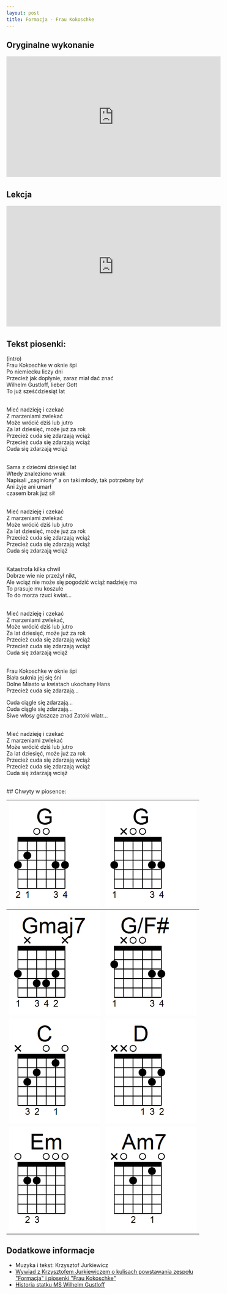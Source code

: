 ```yaml
---
layout: post
title: Formacja - Frau Kokoschke
---
```


## Oryginalne wykonanie

<iframe width="560" height="315" src="https://www.youtube.com/embed/N1vusIC4wVU" frameborder="0" allow="accelerometer; autoplay; encrypted-media; gyroscope; picture-in-picture" allowfullscreen></iframe>

## Lekcja

<iframe width="560" height="315" src="https://www.youtube.com/embed/1x-aKsD0DSI" frameborder="0" allow="accelerometer; autoplay; encrypted-media; gyroscope; picture-in-picture" allowfullscreen></iframe>

## Tekst piosenki:

<p class="show-chords">
<span data-chord="G">(intro)</span><br>
<span data-chord="Gmaj7">Frau Kokoschke w oknie </span><span data-chord="G">śpi</span><br>
<span data-chord="Gmaj7">Po niemiecku liczy </span><span data-chord="G">dni</span><br>
Przecież <span data-chord="C">jak dopłynie</span>, <span data-chord="D">zaraz miał dać </span><span data-chord="G">znać</span><span data-chord="G/F#"> </span><br>
Wilhelm <span data-chord="Em">Gustloff</span>, lieber <span data-chord="C">Gott</span><br>
To już <span data-chord="D">sześćdziesiąt </span><span data-chord="G">lat </span><span data-chord="G/F#"> </span><br><br>

<span data-chord="Em">Mieć </span><span data-chord="D">nadzieję i </span><span data-chord="C">czekać</span><br>
<span data-chord="Em">Z marze</span><span data-chord="D">niami </span><span data-chord="C">zwlekać</span><br>
<span data-chord="Am7">Może wrócić dziś lub jutro</span><br>
Za lat <span data-chord="D">dziesięć, może już za </span><span data-chord="G">rok</span><span data-chord="G/F#"> </span><br>
Przecież <span data-chord="C">cuda się </span><span data-chord="D">zdarzają</span><span data-chord="Em"> wciąż</span><br>
Przecież <span data-chord="C">cuda się </span><span data-chord="D">zdarzają</span><span data-chord="Em"> wciąż</span><br>
Cuda <span data-chord="C">się </span><span data-chord="D">zdarzają</span><span data-chord="G"> wciąż</span><br><br>

<span data-chord="Gmaj7">Sama z dziećmi dziesięć </span><span data-chord="G">lat</span><br>
<span data-chord="Gmaj7">Wtedy znaleziono </span><span data-chord="G">wrak</span><br>
Napi<span data-chord="C">sali</span> „zaginiony” a on <span data-chord="D">taki młody, tak potrzebny </span><span data-chord="G">był</span><span data-chord="G/F#"> </span><br>
Ani <span data-chord="Em">żyje ani</span> <span data-chord="C">umarł</span><br>
czasem <span data-chord="D">brak już </span><span data-chord="G">sił </span><span data-chord="G/F#"> </span><br><br>

<span data-chord="Em">Mieć </span><span data-chord="D">nadzieję i </span><span data-chord="C">czekać</span><br>
<span data-chord="Em">Z marze</span><span data-chord="D">niami </span><span data-chord="C">zwlekać</span><br>
<span data-chord="Am7">Może wrócić dziś lub jutro</span><br>
Za lat <span data-chord="D">dziesięć, może już za </span><span data-chord="G">rok</span><span data-chord="G/F#"> </span><br>
Przecież <span data-chord="C">cuda się </span><span data-chord="D">zdarzają</span><span data-chord="Em"> wciąż</span><br>
Przecież <span data-chord="C">cuda się </span><span data-chord="D">zdarzają</span><span data-chord="Em"> wciąż</span><br>
Cuda<span data-chord="C"> się </span><span data-chord="D">zdarzają</span><span data-chord="G"> wciąż</span><br><br>

<span data-chord="Gmaj7">Katastrofa kilka </span><span data-chord="G">chwil</span><br>
<span data-chord="Gmaj7">Dobrze wie nie przeżył </span><span data-chord="G">nikt,</span><br>
Ale <span data-chord="C">wciąż nie może się pogodzić </span><span data-chord="D">wciąż nadzieję </span><span data-chord="G">ma</span><span data-chord="G/F#"> </span><br>
To <span data-chord="Em">prasuje mu </span><span data-chord="C">koszule</span><br>
To do <span data-chord="D">morza rzuci </span><span data-chord="G">kwiat…</span><span data-chord="G/F#"> </span><br><br>

<span data-chord="Em">Mieć </span><span data-chord="D">nadzieję i </span><span data-chord="C">czekać</span><br>
<span data-chord="Em">Z marze</span><span data-chord="D">niami </span><span data-chord="C">zwlekać,</span><br>
<span data-chord="Am7">Może wrócić dziś lub jutro</span><br>
Za lat <span data-chord="D">dziesięć, może już za </span><span data-chord="G">rok</span><span data-chord="G/F#"> </span><br>
Przecież <span data-chord="C">cuda się </span><span data-chord="D">zdarzają</span><span data-chord="Em"> wciąż</span><br>
Przecież <span data-chord="C">cuda się </span><span data-chord="D">zdarzają</span><span data-chord="Em"> wciąż</span><br>
Cuda <span data-chord="C">się </span><span data-chord="D">zdarzają</span><span data-chord="G"> wciąż</span><br><br>

<span data-chord="Gmaj7">Frau Kokoschke w oknie </span><span data-chord="G">śpi</span><br>
<span data-chord="Gmaj7">Biała suknia jej się </span><span data-chord="G">śni</span><br>
Dolne <span data-chord="C">Miasto w kwiatach </span><span data-chord="D">ukochany </span><span data-chord="G">Hans</span><span data-chord="G/F#"> </span><br>
Przecież <span data-chord="Em">cuda się </span><span data-chord="C">zdarzają…</span><br>
 
<span data-chord="Em">Cuda </span><span data-chord="D">ciągle się </span><span data-chord="C">zdarzają…</span><br>
<span data-chord="Em">Cuda </span><span data-chord="D">ciągle się </span><span data-chord="C">zdarzają…</span><br>
Siwe <span data-chord="Am7">włosy głaszcze </span><span data-chord="D">znad Zatoki </span><span data-chord="G">wiatr…</span><span data-chord="G/F#"> </span><br><br>

<span data-chord="Em">Mieć </span><span data-chord="D">nadzieję i </span><span data-chord="C">czekać</span><br>
<span data-chord="Em">Z marze</span><span data-chord="D">niami </span><span data-chord="C">zwlekać</span><br>
<span data-chord="Am7">Może wrócić dziś lub jutro</span><br>
Za lat <span data-chord="D">dziesięć, może już za </span><span data-chord="G">rok</span><span data-chord="G/F#"> </span><br>
Przecież <span data-chord="C">cuda się </span><span data-chord="D">zdarzają</span><span data-chord="Em"> wciąż</span><br>
Przecież <span data-chord="C">cuda się </span><span data-chord="D">zdarzają</span><span data-chord="Em"> wciąż</span><br>
Cuda <span data-chord="C">się </span><span data-chord="D">zdarzają</span><span data-chord="G"> wciąż</span><br><br>

</p>
## Chwyty w piosence:

| ![Akord G](../chord_shapes/g_four_fingers.png "Akord G") | ![Akord G (drugi chwyt)](../chord_shapes/g_for_gmaj7.png "Akord G (drugi chwyt)") |
|--------|------|
| ![Akord Gmaj7](../chord_shapes/gmaj7.png "Akord Gmaj7") | ![Akord G/F#](../chord_shapes/gwithfsharpbase.png "Akord G/F#") | 
| ![Akord C](../chord_shapes/c.png "Akord C") | ![Akord D](../chord_shapes/d.png "Akord D") | 
| ![Akord Em](../chord_shapes/em.png "Akord Em") | ![Akord Am7](../chord_shapes/am7.png "Akord Am7") |

## Dodatkowe informacje
- Muzyka i tekst: Krzysztof Jurkiewicz
- [Wywiad z Krzysztofem Jurkiewiczem o kulisach powstawania zespołu "Formacja" i piosenki "Frau Kokoschke"](http://www.szantymaniak.pl/artykuly/staramy-sie-grac-tak-zeby-ludzie-chcieli-sluchac---wywiad-z-krzysztofem-jurkiewiczem/)
- [Historia statku MS Wilhelm Gustloff](https://pl.wikipedia.org/wiki/MS_Wilhelm_Gustloff)